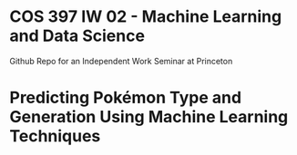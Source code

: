 # COS 397 IW 02 - Machine Learning and Data Science 
Github Repo for an Independent Work Seminar at Princeton

# Predicting Pokémon Type and Generation Using Machine Learning Techniques 